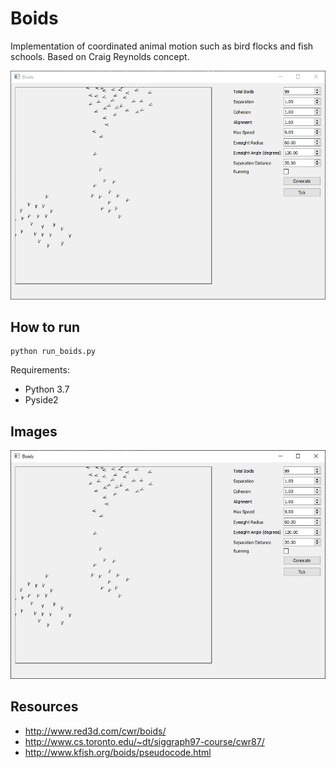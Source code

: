 # Boids

Implementation of coordinated animal motion such as bird flocks and fish schools.
Based on Craig Reynolds concept.

![alt text](images/boids.gif "boids animation")

## How to run

```commandline
python run_boids.py
```

Requirements:

* Python 3.7
* Pyside2

## Images

![alt text](images/boids_3march.jpg "boids")

## Resources

* <http://www.red3d.com/cwr/boids/>
* <http://www.cs.toronto.edu/~dt/siggraph97-course/cwr87/>
* <http://www.kfish.org/boids/pseudocode.html>
